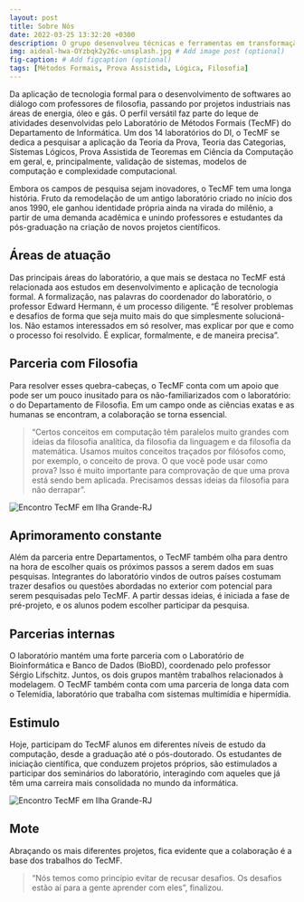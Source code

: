```yaml
---
layout: post
title: Sobre Nós
date: 2022-03-25 13:32:20 +0300
description: O grupo desenvolveu técnicas e ferramentas em transformação de programas, de 1993 a 2001, na geração de programas a partir de especificações de alto nível tanto quanto a sua aplicação ao problema de código legado. De de 2002 a 2012, o grupo desenvolveu técnicas e modelos lógico/formais com o objetivo de modelagem e validação de sistemas antecipatórios e com semânticas baseadas em Jogos e outros modelos de racionalidade., juntamente com um verificadore de modelos baseados em jogos. Usamos Teoria das Categhorias na modelagem e esppecificação de interoperabilidade formal em arquiteturas de software e sistemas baseados em conhecimento, ou ontologias. A partir de 2008 desenvolvemos lógicas e modelos para a representação de conhecimeto legal (Legal Ontologies) e normativo. Aplicações em refinamento e análise formal de conformidade de bases de conhecimento normativo para o mercado de segurança da informação, resolução de paradoxos legais e putras aplicações mais sofisticadas. Atualmente o grupo está bastante envolvido em torno da complexidade computacional de provas de teoremas e obtenção de provas curtas em lógica proposicional. # Add post description (optional)
img: aideal-hwa-OYzbqk2y26c-unsplash.jpg # Add image post (optional)
fig-caption: # Add figcaption (optional)
tags: [Métodos Formais, Prova Assistida, Lógica, Filosofia]
---
```

Da aplicação de tecnologia formal para o desenvolvimento de softwares ao diálogo com professores de filosofia, passando por projetos industriais nas áreas de energia, óleo e gás. O perfil versátil faz parte do leque de atividades desenvolvidas pelo Laboratório de Métodos Formais (TecMF) do Departamento de Informática. Um dos 14 laboratórios do DI, o TecMF se dedica a pesquisar a aplicação da Teoria da Prova, Teoria das Categorias, Sistemas Lógicos, Prova Assistida de Teoremas em Ciência da Computação em geral, e, principalmente, validação de sistemas, modelos de computação e complexidade computacional.

Embora os campos de pesquisa sejam inovadores, o TecMF tem uma longa história. Fruto da remodelação de um antigo laboratório criado no início dos anos 1990, ele ganhou identidade própria ainda na virada do milênio, a partir de uma demanda acadêmica e unindo professores e estudantes da pós-graduação na criação de novos projetos científicos.

## Áreas de atuação
Das principais áreas do laboratório, a que mais se destaca no TecMF está relacionada aos estudos em desenvolvimento e aplicação de tecnologia formal. A formalização, nas palavras do coordenador do laboratório, o professor Edward Hermann, é um processo diligente. “É resolver problemas e desafios de forma que seja muito mais do que simplesmente solucioná-los. Não estamos interessados em só resolver, mas explicar por que e como o processo foi resolvido. É explicar, formalmente, e de maneira precisa”.

## Parceria com Filosofia
Para resolver esses quebra-cabeças, o TecMF conta com um apoio que pode ser um pouco inusitado para os não-familiarizados com o laboratório: o do Departamento de Filosofia. Em um campo onde as ciências exatas e as humanas se encontram, a colaboração se torna essencial.

> “Certos conceitos em computação têm paralelos muito grandes com ideias da filosofia analítica, da filosofia da linguagem e da filosofia da matemática. Usamos muitos conceitos traçados por filósofos como, por exemplo, o conceito de prova. O que você pode usar como prova? Isso é muito importante para comprovação de que uma prova está sendo bem aplicada. Precisamos dessas ideias da filosofia para não derrapar”.

![Encontro TecMF em Ilha Grande-RJ]({{site.baseurl}}/assets/img/TecMF-Lyon.jpg)

## Aprimoramento constante

Além da parceria entre Departamentos, o TecMF também olha para dentro na hora de escolher quais os próximos passos a serem dados em suas pesquisas. Integrantes do laboratório vindos de outros países costumam trazer desafios ou questões abordadas no exterior com potencial para serem pesquisadas pelo TecMF. A partir dessas ideias, é iniciada a fase de pré-projeto, e os alunos podem escolher participar da pesquisa.

## Parcerias internas
O laboratório mantém uma forte parceria com o Laboratório de Bioinformática e Banco de Dados (BioBD), coordenado pelo professor Sérgio Lifschitz. Juntos, os dois grupos mantêm trabalhos relacionados à modelagem. O TecMF também conta com uma parceria de longa data com o Telemídia, laboratório que trabalha com sistemas multimídia e hipermídia.

## Estimulo
Hoje, participam do TecMF alunos em diferentes níveis de estudo da computação, desde a graduação até o pós-doutorado. Os estudantes de iniciação científica, que conduzem projetos próprios, são estimulados a participar dos seminários do laboratório, interagindo com aqueles que já têm uma carreira mais consolidada no mundo da informática.

![Encontro TecMF em Ilha Grande-RJ]({{site.baseurl}}/assets/img/TecMF-ilha-grande-768x439.jpeg)

## Mote
Abraçando os mais diferentes projetos, fica evidente que a colaboração é a base dos trabalhos do TecMF. 
> “Nós temos como princípio evitar de recusar desafios. Os desafios estão aí para a gente aprender com eles”, finalizou.
